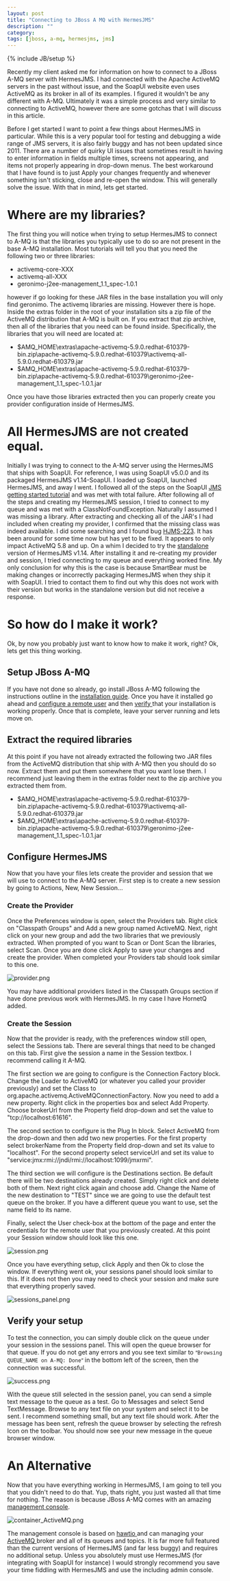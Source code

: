 ```yaml
---
layout: post
title: "Connecting to JBoss A MQ with HermesJMS"
description: ""
category: 
tags: [jboss, a-mq, hermesjms, jms]
---
```

{% include JB/setup %}

Recently my client asked me for information on how to connect to a JBoss A-MQ server with HermesJMS. I had connected with the Apache ActiveMQ servers in the past without issue, and the SoapUI website even uses ActiveMQ as its broker in all of its examples. I figured it wouldn't be any different with A-MQ. Ultimately it was a simple process and very similar to connecting to ActiveMQ, however there are some gotchas that I will discuss in this article.

Before I get started I want to point a few things about HermesJMS in particular. While this is a very popular tool for testing and debugging a wide range of JMS servers, it is also fairly buggy and has not been updated since 2011. There are a number of quirky UI issues that sometimes result in having to enter information in fields multiple times, screens not appearing, and items not properly appearing in drop-down menus. The best workaround that I have found is to just Apply your changes frequently and whenever something isn't sticking, close and re-open the window. This will generally solve the issue. With that in mind, lets get started.

<!-- more -->

# Where are my libraries?

The first thing you will notice when trying to setup HermesJMS to connect to A-MQ is that the libraries you typically use to do so are not present in the base A-MQ installation. Most tutorials will tell you that you need the following two or three libraries:

*   activemq-core-XXX
*   activemq-all-XXX
*   geronimo-j2ee-management_1.1_spec-1.0.1

however if go looking for these JAR files in the base installation you will only find geronimo. The activemq libraries are missing. However there is hope. Inside the extras folder in the root of your installation sits a zip file of the ActiveMQ distribution that A-MQ is built on. If you extract that zip archive, then all of the libraries that you need can be found inside. Specifically, the libraries that you will need are located at:

*   $AMQ_HOME\extras\apache-activemq-5.9.0.redhat-610379-bin.zip\apache-activemq-5.9.0.redhat-610379\activemq-all-5.9.0.redhat-610379.jar
*   $AMQ_HOME\extras\apache-activemq-5.9.0.redhat-610379-bin.zip\apache-activemq-5.9.0.redhat-610379\geronimo-j2ee-management_1.1_spec-1.0.1.jar

Once you have those libraries extracted then you can properly create you provider configuration inside of HermesJMS.

# All HermesJMS are not created equal.

Initially I was trying to connect to the A-MQ server using the HermesJMS that ships with SoapUI. For reference, I was using SoapUI v5.0.0 and its packaged HermesJMS v1.14-SoapUI. I loaded up SoapUI, launched HermesJMS, and away I went. I followed all of the steps on the SoapUI [JMS getting started tutorial](http://www.soapui.org/JMS/getting-started.html) and was met with total failure. After following all of the steps and creating my HermesJMS session, I tried to connect to my queue and was met with a ClassNotFoundException. Naturally I assumed I was missing a library. After extracting and checking all of the JAR's I had included when creating my provider, I confirmed that the missing class was indeed available. I did some searching and I found bug [HJMS-223](http://hermesjms.org/jira/browse/HJMS-223). It has been around for some time now but has yet to be fixed. It appears to only impact ActiveMQ 5.8 and up. On a whim I decided to try the [standalone ](http://sourceforge.net/projects/hermesjms/files/hermesjms/1.14/hermes-installer-1.14.jar/download)version of HermesJMS v1.14. After installing it and re-creating my provider and session, I tried connecting to my queue and everything worked fine. My only conclusion for why this is the case is because SmartBear must be making changes or incorrectly packaging HermesJMS when they ship it with SoapUI. I tried to contact them to find out why this does not work with their version but works in the standalone version but did not receive a response.

# So how do I make it work?

Ok, by now you probably just want to know how to make it work, right? Ok, lets get this thing working.

## Setup JBoss A-MQ

If you have not done so already, go install JBoss A-MQ following the instructions outline in the [installation guide](https://access.redhat.com/documentation/en-US/Red_Hat_JBoss_A-MQ/6.1/html/Installation_Guide/InstallingZIP.html). Once you have it installed go ahead and [configure a remote user](https://access.redhat.com/documentation/en-US/Red_Hat_JBoss_A-MQ/6.1/html/Installation_Guide/InstallAddUser.html) and then [verify ](https://access.redhat.com/documentation/en-US/Red_Hat_JBoss_A-MQ/6.1/html/Installation_Guide/FMQInstallVerify.html)that your installation is working properly. Once that is complete, leave your server running and lets move on.

## Extract the required libraries

At this point if you have not already extracted the following two JAR files from the ActiveMQ distribution that ship with A-MQ then you should do so now. Extract them and put them somewhere that you want lose them. I recommend just leaving them in the extras folder next to the zip archive you extracted them from.

*   $AMQ_HOME\extras\apache-activemq-5.9.0.redhat-610379-bin.zip\apache-activemq-5.9.0.redhat-610379\activemq-all-5.9.0.redhat-610379.jar
*   $AMQ_HOME\extras\apache-activemq-5.9.0.redhat-610379-bin.zip\apache-activemq-5.9.0.redhat-610379\geronimo-j2ee-management_1.1_spec-1.0.1.jar

## Configure HermesJMS

Now that you have your files lets create the provider and session that we will use to connect to the A-MQ server. First step is to create a new session by going to Actions, New, New Session...

### Create the Provider

Once the Preferences window is open, select the Providers tab. Right click on "Classpath Groups" and Add a new group named ActiveMQ. Next, right click on your new group and add the two libraries that we previously extracted. When prompted of you want to Scan or Dont Scan the libraries, select Scan. Once you are done click Apply to save your changes and create the provider. When completed your Providers tab should look similar to this one.

![provider.png](http://bsaunder.github.io/images/2014-12-18/provider.png)

You may have additional providers listed in the Classpath Groups section if have done previous work with HermesJMS. In my case I have HornetQ added.

### Create the Session

Now that the provider is ready, with the preferences window still open, select the Sessions tab. There are several things that need to be changed on this tab. First give the session a name in the Session textbox. I recommend calling it A-MQ.

The first section we are going to configure is the Connection Factory block. Change the Loader to ActiveMQ (or whatever you called your provider previously) and set the Class to org.apache.activemq.ActiveMQConnectionFactory. Now you need to add a new property. Right click in the properties box and select Add Property. Choose brokerUrl from the Property field drop-down and set the value to "tcp://localhost:61616".

The second section to configure is the Plug In block. Select ActiveMQ from the drop-down and then add two new properties. For the first property select brokerName from the Property field drop-down and set its value to "localhost". For the second property select serviceUrl and set its value to "service:jmx:rmi://jndi/rmi://localhost:1099/jmxrmi".

The third section we will configure is the Destinations section. Be default there will be two destinations already created. Simply right click and delete both of them. Next right click again and choose add. Change the Name of the new destination to "TEST" since we are going to use the default test queue on the broker. If you have a different queue you want to use, set the name field to its name.

Finally, select the User check-box at the bottom of the page and enter the credentials for the remote user that you previously created. At this point your Session window should look like this one.

![session.png](http://bsaunder.github.io/images/2014-12-18/session.png)

Once you have everything setup, click Apply and then Ok to close the window. If everything went ok, your sessions panel should look similar to this. If it does not then you may need to check your session and make sure that everything properly saved.

![sessions_panel.png](http://bsaunder.github.io/images/2014-12-18/sessions_panel.png)

## Verify your setup

To test the connection, you can simply double click on the queue under your session in the sessions panel. This will open the queue browser for that queue. If you do not get any errors and you see text similar to <span style="font-size: 9.0pt;">&ldquo;<span style="font-family: 'courier new', courier;">Browsing QUEUE_NAME on A-MQ: Done</span>&rdquo; </span>in the bottom left of the screen, then the connection was successful.

![success.png](http://bsaunder.github.io/images/2014-12-18/success.png)

With the queue still selected in the session panel, you can send a simple text message to the queue as a test. Go to Messages and select Send TextMessage. Browse to any text file on your system and select it to be sent. I recommend something small, but any text file should work. After the message has been sent, refresh the queue browser by selecting the refresh Icon on the toolbar. You should now see your new message in the queue browser window.

# An Alternative

Now that you have everything working in HermesJMS, I am going to tell you that you didn't need to do that. Yup, thats right, you just wasted all that time for nothing. The reason is because JBoss A-MQ comes with an amazing [management console](https://access.redhat.com/documentation/en-US/Red_Hat_JBoss_A-MQ/6.1/html/Management_Console_User_Guide/index.html).

![container_ActiveMQ.png](http://bsaunder.github.io/images/2014-12-18/container_ActiveMQ.png)

The management console is based on [hawtio ](http://hawt.io/)and can managing your [ActiveMQ ](https://access.redhat.com/documentation/en-US/Red_Hat_JBoss_A-MQ/6.1/html/Management_Console_User_Guide/FMCUG_Container_AMQ.html)broker and all of its queues and topics. It is far more full featured than the current versions of HermesJMS (and far less buggy) and requires no additional setup. Unless you absolutely must use HermesJMS (for integrating with SoapUI for instance) I would strongly recommend you save your time fiddling with HermesJMS and use the including admin console.
